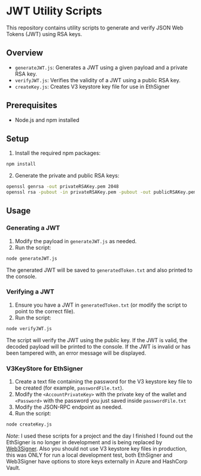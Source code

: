 # JWT Utility Scripts

This repository contains utility scripts to generate and verify JSON Web Tokens (JWT) using RSA keys.

## Overview

- `generateJWT.js`: Generates a JWT using a given payload and a private RSA key.
- `verifyJWT.js`: Verifies the validity of a JWT using a public RSA key.
- `createKey.js`: Creates V3 keystore key file for use in EthSigner

## Prerequisites

- Node.js and npm installed

## Setup

1. Install the required npm packages:

```bash
npm install
```

2. Generate the private and public RSA keys:

```bash
openssl genrsa -out privateRSAKey.pem 2048
openssl rsa -pubout -in privateRSAKey.pem -pubout -out publicRSAKey.pem
```

## Usage

### Generating a JWT

1. Modify the payload in `generateJWT.js` as needed.
2. Run the script:

```bash
node generateJWT.js
```

The generated JWT will be saved to `generatedToken.txt` and also printed to the console.

### Verifying a JWT

1. Ensure you have a JWT in `generatedToken.txt` (or modify the script to point to the correct file).
2. Run the script:

```bash
node verifyJWT.js
```

The script will verify the JWT using the public key. If the JWT is valid, the decoded payload will be printed to the console. If the JWT is invalid or has been tampered with, an error message will be displayed.


### V3KeyStore for EthSigner

1. Create a text file containing the password for the V3 keystore key file to be created (for example, `passwordFile.txt`). 
2. Modify the `<AccountPrivateKey>` with the private key of the wallet and `<Password>` with the password you just saved inside `passwordFile.txt` 
3. Modify the JSON-RPC endpoint as needed.
4. Run the script: 

```bash
node createKey.js
```

*Note*: I used these scripts for a project and the day I finished I found out the EthSigner is no longer in development and is being replaced by [Web3Signer](https://docs.web3signer.consensys.net/). Also you should not use V3 keystore key files in production, this was ONLY for run a local development test, both EthSigner and Web3Signer have options to store keys externally in Azure and HashCorp Vault. 